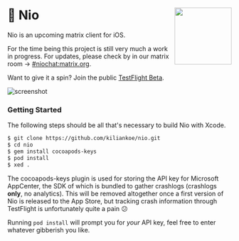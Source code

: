<h1>💬 Nio
  <img src="https://user-images.githubusercontent.com/2625584/69157504-52bb0c00-0ae5-11ea-9794-f0fd7affb307.png"
       align="right" width="128" height="128" />
</h1>

Nio is an upcoming matrix client for iOS.

For the time being this project is still very much a work in progress. For updates, please check by in our matrix room → [#niochat:matrix.org](https://matrix.to/#/#niochat:matrix.org).

Want to give it a spin? Join the public [TestFlight Beta](https://testflight.apple.com/join/KlXr3kKz).

![screenshot](https://user-images.githubusercontent.com/2625584/69572401-5a3a5380-0fc4-11ea-840b-73faf4932052.png)

### Getting Started

The following steps should be all that's necessary to build Nio with Xcode. 

```bash
$ git clone https://github.com/kiliankoe/nio.git
$ cd nio
$ gem install cocoapods-keys
$ pod install
$ xed .
```

The cocoapods-keys plugin is used for storing the API key for Microsoft AppCenter, the SDK of which is bundled to gather crashlogs (crashlogs **only**, no analytics). This will be removed altogether once a first version of Nio is released to the App Store, but tracking crash information through TestFlight is unfortunately quite a pain 😕

Running `pod install` will prompt you for *your* API key, feel free to enter whatever gibberish you like.

